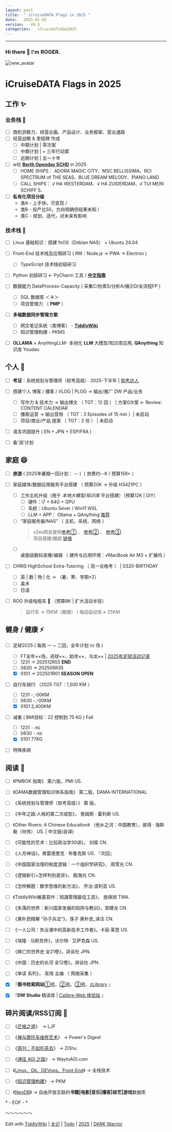 ```yaml
---
layout: post
title:  " iCruiseDATA Flags in 2025 "
date:   2025-01-02
version:   V0.5
categories:   iCruise&Todo&2025
---
```


------

### Hi there 👋 I'm ROGER. 

![new_avatar](https://fastly.jsdelivr.net/gh/iCruiseDATA/picx-images-hosting@master/20250102/Tangtang.pfeyq6m69.webp "Here's my new family buddy ' TangTang '.")

<!--
**5iCruise/5iCruise** is a ✨ _special_ ✨ repository because its `README.md` (this file) appears on your GitHub profile.

Here are some ideas to get you started:

- 🔭 I’m currently working on ...
- 🌱 I’m currently learning ...
- 👯 I’m looking to collaborate on ...
- 🤔 I’m looking for help with ...
- 💬 Ask me about ...
- 📫 How to reach me: ...
- 😄 Pronouns: ...
- ⚡ Fun fact: ...
-->

# iCruiseDATA Flags in 2025  

## 工作  ✨    
### 业务栈 💬     
- [ ] 商机洞察力、经营企画、产品设计、业务框架、营业通路       
- [ ] 经营战略 & 里程碑 作成
    - [ ]  中期计划 | 零次案    
    - [ ]  中期计划 | + 三年行动案      
    - [ ]  远期计划 | 五～十年
- [ ] w社 [**Berth Openday SCHD**](#) in 2025
    - [ ]  HOME SHIPS： ADORA MAGIC CITY、MSC BELLISSIMA、RCI SPECTRUM of THE SEAS、BLUE DREAM MELODY、PIANO LAND
    - [ ]  CALL SHIPS： √ HA WESTERDAM、√ HA ZUIDERDAM、√ TUI MEIN SCHIFF 5、
- [ ] **私有化项目分级**  
   * 类A - 上手快，可变现 / 
   * 类B - 投产比50，方向明确但结果未知 / 
   * 类C - 规划、迭代，对未来有影响  


### 技术栈 🔭     
- [ ] Linux 基础知识：搭建 fnOS（Debian NAS） + Ubuntu 24.04
- [ ] Front-End 技术栈及应用研习 ( RM：Node.js → PWA → Electron )    
    - [ ] TypeScript 技术栈初级研习    
- [ ] Python 初级研习 ← PyCharm 工具 / [**中文指南**](https://pycharm.iswbm.com/)
- [ ] 数据能力 DataProcess-Capacity ( 采集C/检索S/分析A/展示D/全流程FP )
    - [ ] SQL 数据库  ＜**＋**＞     
    - [ ] 项目管理力  （ **PMP** ）
- [ ] **多端数据同步管理方案**
    - [ ] 网文笔记系统（类博客） -  [**TiddlyWiki**](https://darkwarrior2025.xyz/)
    - [ ] 知识管理构建 - PKMS
- [ ] **OLLAMA** × AnythingLLM-  本地化 **LLM** 大模型/知识库应用, **QAnything** 知识库 Youdao      


## 个人  🌱    
- [ ] **考证**：系统规划与管理师（软考高级）  2025-下半年 | [软考达人](https://ruankaodaren.com/exam/#/)  
- [ ] 搭建个人 博客 / 播客 /  VLOG | PLOG  →  输出/推广 DW 产品/业务
    - [ ] 写作力 & 技术力 → 输出博文 （ TGT：12 回 ） | 方案0次案 ← Review: CONTENT CALENDAR         
    - [ ] 播客运营 → 输出音频   （ TGT：3 Episodes of 15 min ）| 未启动      
    - [ ] 项目/商业/产品 提案 （ TGT：2 份 ） | 未启动
- [ ] 语言巩固提升 ( EN + JPN + ESP/FRA )
- [ ] 备'润'计划


## 家庭  😄  
- [ ] **旅游** ( 2025年暑期一回计划： -- )（ 旅费约--K / 预算15K+ ）
- [ ] 家庭媒体/数据应用服务平台搭建 （ 预算20K → 升级 H3421PC ）
    - [ ] 工作主机升级（用于 *本地大模型/知识库* 平台搭建）（预算12K | DIY）
        - [ ] 硬件：i7 + 64G + GPU
        - [ ] 系统：Ubuntu Sever / Win11 WSL
        - [ ] LLM + APP： Ollama + QAnything [推荐](/#up主)
    - [ ] “家庭服务器/NAS” （ 主机、系统、网络 ）
         > v2ex网友提供[参考①](https://v2ex.com/t/992023) 、 [参考②](https://v2ex.com/t/1006585) 、 [参考③](https://mebtte.com/my_nas)    
         > 项目搭建/跟踪 [链接](https://darkwarrior2025.xyz/#HOME%20NAS%20BUILT%20-%202025:QuickNotes%20%5B%5BHOME%20NAS%20BUILT%20-%202025%5D%5D%20Y-%E7%A1%AC%E4%BB%B6%26%E7%B3%BB%E7%BB%9F%26%E5%BA%94%E7%94%A8%E9%85%8D%E7%BD%AE%20%24%3A%2Fplugins%2Fnico%2Fprojectify%2Fui%2Fconfig%2FCategories%20%E6%83%B3%E6%B3%95%E6%94%B6%E9%9B%86%E5%99%A8)
    - [ ] 桌面级数码录播/编辑  （ 硬件与应用环境：√MacBook Air M3 + 扩展坞 ）    
- [ ] CHRIS HighSchool Extra-Tutoring （ 高一合格考 ） | 0320-BIRTHDAY    
    - [ ] 英 | 数 | 物 | 化  → （暑、寒、学期×2）  
    - [ ] 美术
    - [ ] 日语
- [ ] ROG 升级电瓶车 🛵 （预算8K | 扩大活动半径）
     > 自行车 → 15KM（极限） / 电动自动车→ 25KM


## 健身 / 健康  ⚡   
- [ ] 足球2025 ( 每周 一 ~ 二回，全年计划 `55` 场 )    
    - [ ] FT全年××场，进球××、助攻××、乌龙××  | [2025年足球活动记录](https://darkwarrior2025.xyz/#2024年足球活动记录)
    - [ ] 1231  →  202512R55    **END**
    - [ ] 0630  →  202506R35       
    - [x] 0101  →  202501R01    **SEASON OPEN**
- [ ] 自行车骑行 （2025 TGT：1,500 KM ）    
    - [ ] 1231 -,-00KM   
    - [ ] 0630 -,-00KM   
    - [x] 0101 2,400KM   
- [ ] 减重 ( BMI目标：22  控制到 75 KG ) Fail
    - [ ] 1231 `--KG`
    - [ ] 0630 `--KG`    
    - [x] 0101 77KG      
- [ ] 特殊疾病     


## 阅读  🤔   
- [ ] 《PMBOK 指南》 第六版，PMI US.
- [ ] 《DAMA数据管理知识体系指南》  第二版，DAMA INTERNATIONAL
- [ ] 《系统规划与管理师（软考高级）》  第 版，
- [ ] 《中年之路:人格的第二次成型》， 詹姆斯 · 霍利斯  US.     
- [ ] 《Other Rivers: A Chinese Education》 （他乡之河：中国教育），彼得 · 海斯勒（何伟）  US. | 中文版(自译)   
- [ ] 《可能性的艺术：比较政治学30讲》， 刘瑜  CN.      
- [ ] 《人月神话》，弗雷德里克 · 布鲁克斯  US. 『次回』   
- [ ] 《中国国家治理的制度逻辑：一个组织学研究》， 周雪光  CN.     
- [ ] 《逻辑新引+怎样判别是非》， 殷海光  CN.      
- [ ] 《怎样解题：数学思维的新方法》， 乔治·波利亚  US.    
- [ ] 《TiddlyWiki維基寫作：知識管理最佳工具》， 施保旭  TWA.      
- [ ] 《失落的世界：新兴国家发展的陷阱与教训》，郭建龙  CN. 
- [ ] 《黄朴民精解 “孙子兵法”》，孫子 黄朴民_译注  CN.     
- [ ] 《一人公司：失业潮中的高新技术工作者》，卡丽·莱恩  US.    
- [ ] 《埃隆 · 马斯克传》，沃尔特 · 艾萨克森  US.     
- [ ] 《興亡的世界史  全21卷》，讲谈社   JPN.     
- [ ] 《中国：历史的长河  全12卷》，讲谈社   JPN.     
- [ ] 《单读 系列》， 吴琦 主编  （ 网络采集 ）    
- [x] 『**图书检索网站**[①号](https://book-searcher.eu.org/)、[②号](https://zlib.missuo.me/)、[③号](https://bk.hallowlib.org/)、[zLibrary](https://1lib.sk/) 』   
- [x] 『**DW Studio** 精读库 | [Calibre-Web 体验站](http://139.196.54.246:8083/) 』
 

## 碎片阅读/RSS订阅  👯   
- [ ] 《[芒格之道](https://ljf.com/archives/)》　→  LJF
- [ ] 《[禅与摩托车维修艺术](https://digest.wiki-power.com/)》  →  Power's Digest
- [ ] 《[周刊：不如吃茶去](https://weekly.zishu.me/weekly/)》   →  ZiShu     
- [ ] 《[通往 AGI 之路](https://waytoagi.feishu.cn/wiki/QPe5w5g7UisbEkkow8XcDmOpn8e)》  →  WaytoAGI.com
- [ ] 《[Linux、Git、DEVops、Front-End](https://www.yuque.com/u39067637/kf2l8e)》  →  全栈技术
- [ ] 《[知识管理构建](https://pkmer.cn/Pkmer-Docs)》  →  PKM
- [ ] 《[NeoDB](https://neodb.social/discover/)》  →  自由开放互联的**书籍|电影|音乐|播客|综艺|游戏**数据库


\* - EOF - \*

～～～～～～

Edit with [TiddlyWiki](/#tag) | [太记](/#tag) | [Todo](/#tag) | [2025](/#tag)  | [DARK Warrior](/#tag)  

